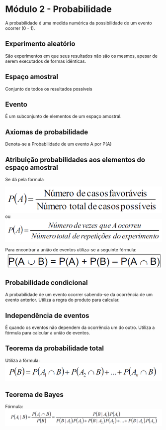 # Módulo 2 - Probabilidade
A probabilidade é uma medida numérica da possibilidade de um evento ocorrer (0 - 1).

## Experimento aleatório
São experimentos em que seus resultados não são os mesmos, apesar de serem executados de formas idênticas. 

## Espaço amostral
Conjunto de todos os resultados possíveis

## Evento
É um subconjunto de elementos de um espaço amostral.

## Axiomas de probabilidade
Denota-se a Probabilidade de um evento A por P(A)

## Atribuição probabilidades aos elementos do espaço amostral
Se dá pela formula

![Fórmula do espaço amostral](images/modulo2/formula-espaco-amostral.png)
ou
![Fórmula do espaço amostral](images/modulo2/formula-espaco-amostral-2.png)

Para encontrar a união de eventos utiliza-se a seguinte fórmula:
![União de eventos](images/modulo2/uniao-eventos.png)

## Probabilidade condicional
A probabilidade de um evento ocorrer sabendo-se da ocorrência de um evento anterior. 
Utiliza a regra do produto para calcular. 

## Independência de eventos
É quando os eventos não dependem da ocorrência um do outro. Utiliza a fórmula para calcular a união de eventos. 

## Teorema da probabilidade total
Utiliza a fórmula:
![Teorema da probabilidade total](images/modulo2/teorema-da-probabilidade-total.png)

## Teorema de Bayes
Fórmula:
![Teorema de Bayes](images/modulo2/bayes.png)


